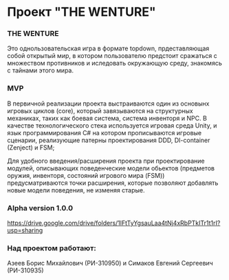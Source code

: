 # Проект "THE WENTURE"

### THE WENTURE 
Это однользовательская игра в формате topdown, прдеставляющая собой открытый мир, в котором пользователю предстоит сражаться с множеством противников и иследовать окружающую среду, знакомясь с тайнами этого мира.


### MVP
В первичной реализации проекта выстраиваются один из основынх игровых циклов (core), который завязываются на структурных механиках, таких как боевая система, система инвенторя и NPC. В качестве технологического стека используется игровая среда Unity, и язык программирования C# на котором прописываются игровые сценарии, реализующие патерны проектирования DDD, DI-container (Zenject) и FSM;

Для удобного введения/расширения проекта при проектирование модулей, описывающих поведенческие модели обьектов (предметов оружия, инвенторя, состояний игрового мира (FSM)) предусматриваются точки расширения, которые позволяют добавлять новые модели поведения, не изменяя старые.

### Alpha version 1.0.0
https://drive.google.com/drive/folders/1lFtTyYgsauLaa4tNj4xRbPTkITr1t1rI?usp=sharing
### Над проектом работают: 
Азеев Борис Михайлович (РИ-310950) и Симаков Евгений Сергеевич (РИ-310935)
